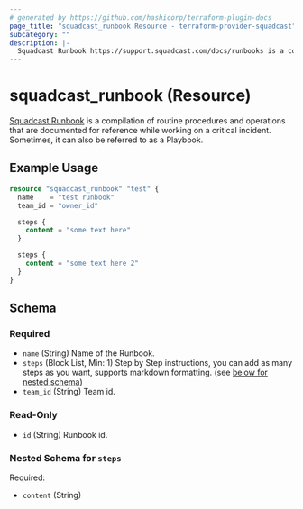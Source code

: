 ```yaml
---
# generated by https://github.com/hashicorp/terraform-plugin-docs
page_title: "squadcast_runbook Resource - terraform-provider-squadcast"
subcategory: ""
description: |-
  Squadcast Runbook https://support.squadcast.com/docs/runbooks is a compilation of routine procedures and operations that are documented for reference while working on a critical incident. Sometimes, it can also be referred to as a Playbook.
---
```


# squadcast_runbook (Resource)

[Squadcast Runbook](https://support.squadcast.com/docs/runbooks) is a compilation of routine procedures and operations that are documented for reference while working on a critical incident. Sometimes, it can also be referred to as a Playbook.

## Example Usage

```terraform
resource "squadcast_runbook" "test" {
  name    = "test runbook"
  team_id = "owner_id"

  steps {
    content = "some text here"
  }

  steps {
    content = "some text here 2"
  }
}
```

<!-- schema generated by tfplugindocs -->
## Schema

### Required

- `name` (String) Name of the Runbook.
- `steps` (Block List, Min: 1) Step by Step instructions, you can add as many steps as you want, supports markdown formatting. (see [below for nested schema](#nestedblock--steps))
- `team_id` (String) Team id.

### Read-Only

- `id` (String) Runbook id.

<a id="nestedblock--steps"></a>
### Nested Schema for `steps`

Required:

- `content` (String)


